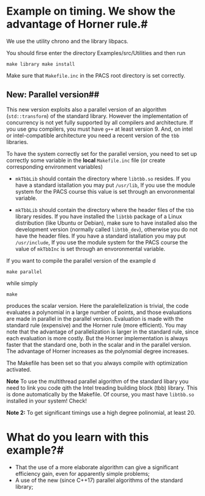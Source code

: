 # Example on timing. We show the advantage of Horner rule.#

We use the utility chrono and the library libpacs.

You should firse enter the directory Examples/src/Utilities and then run

``
make library
make install
``

Make sure that ``Makefile.inc`` in the PACS root directory is set correctly.

## New: Parallel version##
This new version exploits also a parallel version of an algorithm
(``std::transform``) of the standard library. However the
implementation of concurrency is not yet fully supported by all
compilers and architecture. If you use gnu compilers, you must have
`g++` at least version 9. And, on intel or intel-compatible
architecture you need a recent version of the `tbb` libraries.

To have the system correctly set for the parallel version, you need to set up correctly
some variable in the **local** `Makefile.inc` file (or create corresponding environment variables)

* `mkTbbLib` should contain the directory where `libtbb.so`
resides. If you have a standard istallation you may put `/usr/lib`, If
you use the module system for the PACS course this value is set
through an envoronmental variable.

* `mkTbbLib` should contain the directory where the header files of
the `tbb` library resides. If you have installed the `libtbb` package
of a Linux distribution (like Ubuntu or Debian), make sure to have
installed also the development version (normally called `libtbb_dev`),
otherwise you do not have the header files.  If you have a standard
istallation you may put `/usr/include`, If you use the module system
for the PACS course the value of `mkTbbInc` is set through an
envoronmental variable.

If you want to compile the parallel version of the example d

    make parallel
    
while simply

    make 
    
produces the scalar version.  Here the paralellelization is trivial,
the code evaluates a polynomial in a large number of points, and those
evaluations are made in parallel in the parallel version. Evaluation
is made with the standard rule (expensive) and the Horner rule (more
efficient). You may note that the advantage of parallelization is
larger in the standard rule, since each evaluation is more costly. But
the Horner implementation is always faster that the standard one, both
in the scalar and in the parallel version. The advantage of Horner
increases as the polynomial degree increases. 

The Makefile has been set so that you always compile with optimization
activated.

**Note** To use the multithread parallel algorithm of the standard libary you need to link you code qith the Intel treading building block (tbb) library.
This is done automatically by the Makefile. Of course, you mast have `libtbb.so` installed in your system! Check!

**Note 2:**  To get significant timings use a high degree polinomial, at least 20.

# What do you learn with this example?#
- That the use of a more elaborate algorithm can give a significant efficiency gain, even for apparently simple problems;
- A use of the new (since C++17) parallel algorithms of the standard library; 
